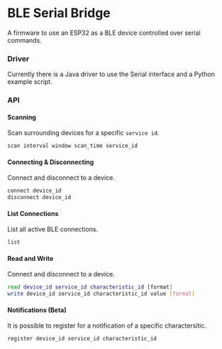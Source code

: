 # BLE Serial Bridge
A firmware to use an ESP32 as a BLE device controlled over serial commands.


### Driver

Currently there is a Java driver to use the Serial interface and a Python example script.

### API

#### Scanning

Scan surrounding devices for a specific `service id`.

```bash
scan interval window scan_time service_id
```

#### Connecting & Disconnecting

Connect and disconnect to a device.

```bash
connect device_id
disconnect device_id
```

#### List Connections

List all active BLE connections.

```bash
list
```

#### Read and Write

Connect and disconnect to a device.

```bash
read device_id service_id characteristic_id [format]
write device_id service_id characteristic_id value [format]
```

#### Notifications (Beta)

It is possible to register for a notification of a specific charactersitic.

```bash
register device_id service_id characteristic_id
```
